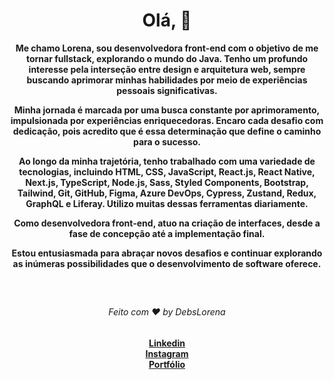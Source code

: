 
 <div align="center">
  <h1>Olá,  👋</h1>
  <strong>Me chamo Lorena, sou desenvolvedora front-end com o objetivo de me tornar fullstack, explorando o mundo do Java. Tenho um profundo interesse pela interseção entre design e arquitetura web, sempre buscando aprimorar minhas habilidades por meio de experiências pessoais significativas.

Minha jornada é marcada por uma busca constante por aprimoramento, impulsionada por experiências enriquecedoras. Encaro cada desafio com dedicação, pois acredito que é essa determinação que define o caminho para o sucesso.

Ao longo da minha trajetória, tenho trabalhado com uma variedade de tecnologias, incluindo HTML, CSS, JavaScript, React.js, React Native, Next.js, TypeScript, Node.js, Sass, Styled Components, Bootstrap, Tailwind, Git, GitHub, Figma, Azure DevOps, Cypress, Zustand, Redux, GraphQL e Liferay. Utilizo muitas dessas ferramentas diariamente.

Como desenvolvedora front-end, atuo na criação de interfaces, desde a fase de concepção até a implementação final.

Estou entusiasmada para abraçar novos desafios e continuar explorando as inúmeras possibilidades que o desenvolvimento de software oferece.


 </strong>
</div>
<br>


## 




<div align="center">
    <h6>Feito com ❤️ by DebsLorena</h6>
    <a href="https://www.linkedin.com/in/loredebs/"><strong>Linkedin</strong></a></br>
    <a href="https://www.instagram.com/debslorena/"><strong>Instagram</strong></a></br>
    <a href="https://debslorena.github.io/developer-frontend/"><strong>Portfólio</strong></a>
   
</div>



